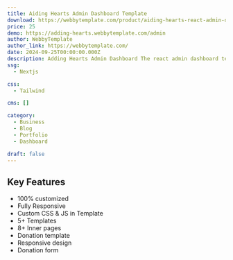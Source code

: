 ```yaml
---
title: Aiding Hearts Admin Dashboard Template
download: https://webbytemplate.com/product/aiding-hearts-react-admin-dashboard-template
price: 25
demo: https://adding-hearts.webbytemplate.com/admin
author: WebbyTemplate
author_link: https://webbytemplate.com/
date: 2024-09-25T00:00:00.000Z
description: Adding Hearts Admin Dashboard The react admin dashboard template is Designed specifically for NGOs, this react admin dashboard template boosts efficiency with advanced security, customizable widgets, and responsive design. Perfect for enhancing your charity organization's online management and engagement.
ssg:
  - Nextjs

css:
  - Tailwind

cms: []

category:
  - Business
  - Blog
  - Portfolio
  - Dashboard

draft: false
---
```

## Key Features

- 100% customized
- Fully Responsive
- Custom CSS & JS in Template
- 5+ Templates
- 8+ Inner pages
- Donation template
- Responsive design
- Donation form
